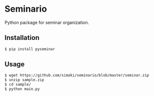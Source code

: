 # Seminario

Python package for seminar organization.

## Installation

```sh
$ pip install pyseminar
```

## Usage

```sh
$ wget https://github.com/simaki/seminario/blob/master/seminar.zip
$ unzip sample.zip
$ cd sample/
$ python main.py
```

